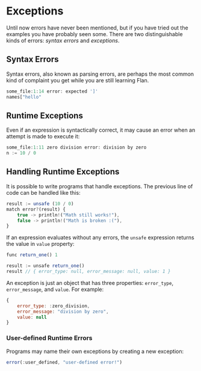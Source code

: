 # Exceptions

Until now errors have never been mentioned, but if you have tried out the examples you have probably seen some.
There are two distinguishable kinds of errors: *syntax errors* and *exceptions*.

## Syntax Errors
Syntax errors, also known as parsing errors, are perhaps the most common kind of complaint you get while you are still learning Flan.
```js
some_file:1:14 error: expected ']'
names["hello"
```

## Runtime Exceptions
Even if an expression is syntactically correct, it may cause an error when an attempt is made to execute it:
```js
some_file:1:11 zero division error: division by zero
n := 10 / 0
```

## Handling Runtime Exceptions
It is possible to write programs that handle exceptions. The previous line of code can be handled like this:
```js
result := unsafe (10 / 0)
match error?(result) {
    true -> println!("Math still works!"),
    false -> println!("Math is broken :("),
}
```
If an expression evaluates without any errors, the `unsafe` expression returns the value in `value` property:
```js
func return_one() 1

result := unsafe return_one()
result // { error_type: null, error_message: null, value: 1 }
```

An exception is just an object that has three properties: `error_type`, `error_message`, and `value`. For example:
```js
{
    error_type: :zero_division,
    error_message: "division by zero",
    value: null
}
```

### User-defined Runtime Errors
Programs may name their own exceptions by creating a new exception:
```js
error(:user_defined, "user-defined error!")
```
